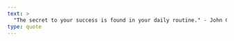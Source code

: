 ```yaml
---
text: >
  "The secret to your success is found in your daily routine." - John C. Maxwell
type: quote
---
```

